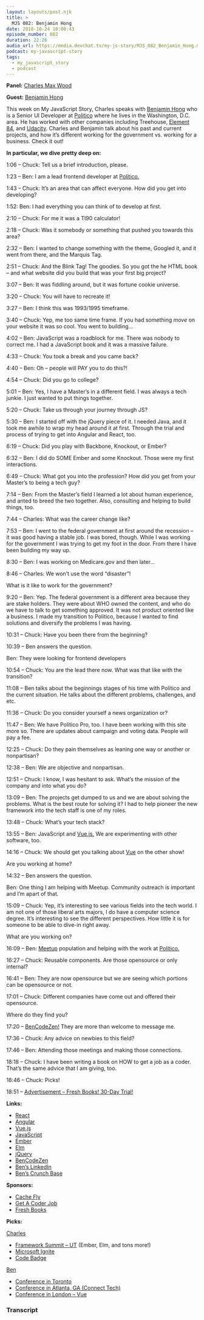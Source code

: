 ```yaml
---
layout: layouts/post.njk
title: >
  MJS 082: Benjamin Hong
date: 2018-10-24 10:00:43
episode_number: 082
duration: 22:26
audio_url: https://media.devchat.tv/my-js-story/MJS_082_Benjamin_Hong.mp3
podcast: my-javascript-story
tags:
  - my_javascript_story
  - podcast
---
```


**Panel:** [Charles Max Wood](https://twitter.com/cmaxw?lang=en)

**Guest:** [Benjamin Hong](https://www.bencodezen.io)

This week on My JavaScript Story, Charles speaks with [Benjamin Hong](https://www.bencodezen.io) who is a Senior UI Developer at [Politico](https://www.politico.com) where he lives in the Washington, D.C. area. He has worked with other companies including Treehouse, [Element 84](https://www.element84.com), and [Udacity](https://www.udacity.com). Charles and Benjamin talk about his past and current projects, and how it’s different working for the government vs. working for a business. Check it out!

**In particular, we dive pretty deep on:**

1:06 – Chuck: Tell us a brief introduction, please.

1:23 – Ben: I am a lead frontend developer at [Politico.](https://www.politico.com)

1:43 – Chuck: It’s an area that can affect everyone. How did you get into developing?

1:52: Ben: I had everything you can think of to develop at first.

2:10 – Chuck: For me it was a TI90 calculator!

2:18 – Chuck: Was it somebody or something that pushed you towards this area?

2:32 – Ben: I wanted to change something with the theme, Googled it, and it went from there, and the Marquis Tag.

2:51 – Chuck: And the Blink Tag! The goodies. So you got the he HTML book – and what website did you build that was your first big project?

3:07 – Ben: It was fiddling around, but it was fortune cookie universe.

3:20 – Chuck: You will have to recreate it!

3:27 – Ben: I think this was 1993/1995 timeframe.

3:40 – Chuck: Yep, me too same time frame. If you had something _move_ on your website it was so cool. You went to building...

4:02 – Ben: JavaScript was a roadblock for me. There was nobody to correct me. I had a JavaScript book and it was a massive failure.

4:33 – Chuck: You took a break and you came back?

4:40 – Ben: Oh – people will PAY you to do this?!

4:54 – Chuck: Did you go to college?

5:01 – Ben: Yes, I have a Master’s in a different field. I was always a tech junkie. I just wanted to put things together.

5:20 – Chuck: Take us through your journey through JS?

5:30 – Ben: I started off with the jQuery piece of it. I needed Java, and it took me awhile to wrap my head around it at first. Through the trial and process of trying to get into Angular and React, too.

6:19 – Chuck: Did you play with Backbone, Knockout, or Ember?

6:32 – Ben: I did do SOME Ember and some Knockout. Those were my first interactions.

6:49 – Chuck: What got you into the profession? How did you get from your Master’s to being a tech guy?

7:14 – Ben: From the Master’s field I learned a lot about human experience, and anted to breed the two together. Also, consulting and helping to build things, too.

7:44 – Charles: What was the career change like?

7:53 – Ben: I went to the federal government at first around the recession – it was good having a stable job. I was bored, though. While I was working for the government I was trying to get my foot in the door. From there I have been building my way up.

8:30 – Ben: I was working on Medicare.gov and then later...

8:46 – Charles: We won’t use the word “disaster”!

What is it like to work for the government?

9:20 – Ben: Yep. The federal government is a different area because they are stake holders. They were about WHO owned the content, and who do we have to talk to get something approved. It was not product oriented like a business. I made my transition to Politico, because I wanted to find solutions and diversify the problems I was having.

10:31 – Chuck: Have you been there from the beginning?

10:39 – Ben answers the question.

Ben: They were looking for frontend developers

10:54 – Chuck: You are the lead there now. What was that like with the transition?

11:08 – Ben talks about the beginnings stages of his time with Politico and the current situation. He talks about the different problems, challenges, and etc.

11:36 – Chuck: Do you consider yourself a news organization or?

11:47 – Ben: We have Politico Pro, too. I have been working with this site more so. There are updates about campaign and voting data. People will pay a fee.

12:25 – Chuck: Do they pain themselves as leaning one way or another or nonpartisan?

12:38 – Ben: We are objective and nonpartisan.

12:51 – Chuck: I know, I was hesitant to ask. What’s the mission of the company and into what you do?

13:09 – Ben: The projects get dumped to us and we are about solving the problems. What is the best route for solving it? I had to help pioneer the new framework into the tech staff is one of my roles.

13:48 – Chuck: What’s your tech stack?

13:55 – Ben: JavaScript and [Vue.js.](https://vuejs.org) We are experimenting with other software, too.

14:16 – Chuck: We should get you talking about [Vue](https://vuejs.org) on the other show!

Are you working at home?

14:32 – Ben answers the question.

Ben: One thing I am helping with Meetup. Community outreach is important and I’m apart of that.

15:09 – Chuck: Yep, it’s interesting to see various fields into the tech world. I am not one of those liberal arts majors, I do have a computer science degree. It’s interesting to see the different perspectives. How little it is for someone to be able to dive-in right away.

What are you working on?

16:09 – Ben: [Meetup](https://www.meetup.com) population and helping with the work at [Politico.](https://www.politico.com)

16:27 – Chuck: Reusable components. Are those opensource or only internal?

16:41 – Ben: They are now opensource but we are seeing which portions can be opensource or not.

17:01 – Chuck: Different companies have come out and offered their opensource.

Where do they find you?

17:20 – [BenCodeZen!](https://www.bencodezen.io) They are more than welcome to message me.

17:36 – Chuck: Any advice on newbies to this field?

17:46 – Ben: Attending those meetings and making those connections.

18:18 – Chuck: I have been writing a book on HOW to get a job as a coder. That’s the same advice that I am giving, too.

18:46 – Chuck: Picks!

18:51 – [Advertisement – Fresh Books! 30-Day Trial!](https://www.freshbooks.com)

**Links:**

- [React](https://reactjs.org)
- [Angular](https://angular.io)
- [Vue.js](https://vuejs.org)
- [JavaScript](https://www.javascript.com)
- [Ember](https://www.emberjs.com)
- [Elm](https://guide.elm-lang.org)
- [jQuery](https://jquery.com)
- [BenCodeZen](https://www.bencodezen.io)
- [Ben’s LinkedIn](https://www.linkedin.com/in/hongb1)
- [Ben’s Crunch Base](https://www.crunchbase.com/person/benjamin-hong-00b5)

**Sponsors:**

- [Cache Fly](https://www.cachefly.com)
- [Get A Coder Job](https://devchat.tv/get-a-coder-job/)
- [Fresh Books](https://www.freshbooks.com/?ref=ppc-na-fb&camp=US%2528SEM%2529Branded%257CEXM&ag=freshbooks+%252Bx&kw=freshbooks&campaignid=717543354&adgroupid=51893696397&kwid=aud-156768853724:kwd-298507762065&dv=c&ntwk=g&crid=289640536553&source=GOOGLE&gclid=EAIaIQobChMI6cT5gtmT3gIViobACh1xBQgvEAAYASAAEgLnB_D_BwE&gclsrc=aw.ds&dclid=CLPSqoTZk94CFVa6TwodIkkF7w)

**Picks:**

[Charles](https://twitter.com/cmaxw?lang=en)

- [Framework Summit – UT](https://www.frameworksummit.com) (Ember, Elm, and tons more!)
- [Microsoft Ignite](https://www.microsoft.com/en-us/ignite)
- [Code Badge](https://codebadge.org/)

[Ben](https://www.linkedin.com/in/hongb1)

- [Conference in Toronto](https://confs.tech)
- [Conference in Atlanta, GA (Connect Tech)](https://tickets.connectevents.io/events/connect2018/)
- [Conference in London – Vue](https://confs.tech)

### Transcript
